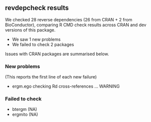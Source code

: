 ## revdepcheck results

We checked 28 reverse dependencies (26 from CRAN + 2 from BioConductor), comparing R CMD check results across CRAN and dev versions of this package.

 * We saw 1 new problems
 * We failed to check 2 packages

Issues with CRAN packages are summarised below.

### New problems
(This reports the first line of each new failure)

* ergm.ego
  checking Rd cross-references ... WARNING

### Failed to check

* btergm  (NA)
* ergmito (NA)
